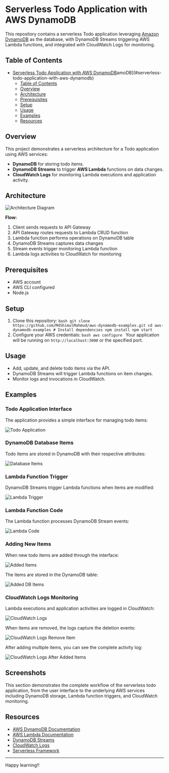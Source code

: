 # Serverless Todo Application with AWS DynamoDB

This repository contains a serverless Todo application leveraging [Amazon DynamoDB](https://aws.amazon.com/dynamodb/) as the database, with DynamoDB Streams triggering AWS Lambda functions, and integrated with CloudWatch Logs for monitoring.

## Table of Contents

- [Serverless Todo Application with AWS DynamoDB](#serverless-todo-application-with-aws-dynamodb)amoDB](#serverless-todo-application-with-aws-dynamodb)
    - [Table of Contents](#table-of-contents)
    - [Overview](#overview)
    - [Architecture](#architecture)
    - [Prerequisites](#prerequisites)
    - [Setup](#setup)
    - [Usage](#usage)
    - [Examples](#examples)
    - [Resources](#resources)

## Overview

This project demonstrates a serverless architecture for a Todo application using AWS services:
- **DynamoDB** for storing todo items.
- **DynamoDB Streams** to trigger **AWS Lambda** functions on data changes.
- **CloudWatch Logs** for monitoring Lambda executions and application activity.

## Architecture

![Architecture Diagram](images/architecture.png)

**Flow:**
1. Client sends requests to API Gateway
2. API Gateway routes requests to Lambda CRUD function
3. Lambda function performs operations on DynamoDB table
4. DynamoDB Streams captures data changes
5. Stream events trigger monitoring Lambda function
6. Lambda logs activities to CloudWatch for monitoring

## Prerequisites

- AWS account
- AWS CLI configured
- Node.js


## Setup

1. Clone this repository:
        ```bash
        git clone https://github.com/MdShimulMahmud/aws-dynamodb-examples.git
        cd aws-dynamodb-examples
        # Install dependencies
        npm install
        npm start
       ```
2. Configure your AWS credentials:
        ```bash
        aws configure
        ```
Your application will be running on `http://localhost:3000` or the specified port.

## Usage

- Add, update, and delete todo items via the API.
- DynamoDB Streams will trigger Lambda functions on item changes.
- Monitor logs and invocations in CloudWatch.

## Examples

### Todo Application Interface
The application provides a simple interface for managing todo items:

![Todo Application](images/1.%20todo.png)

### DynamoDB Database Items
Todo items are stored in DynamoDB with their respective attributes:

![Database Items](images/2.%20db_item.png)

### Lambda Function Trigger
DynamoDB Streams trigger Lambda functions when items are modified:

![Lambda Trigger](images/3.%20lambda_trigger.png)

### Lambda Function Code
The Lambda function processes DynamoDB Stream events:

![Lambda Code](images/4.%20lambda_code.png)

### Adding New Items
When new todo items are added through the interface:

![Added Items](images/7.%20added_items.png)

The items are stored in the DynamoDB table:

![Added DB Items](images/8.%20added_db_items.png)

### CloudWatch Logs Monitoring
Lambda executions and application activities are logged in CloudWatch:

![CloudWatch Logs](images/5.%20cloudwatch_logs.png)

When items are removed, the logs capture the deletion events:

![CloudWatch Logs Remove Item](images/6.%20cloudwatch_logs_remove_item.png)

After adding multiple items, you can see the complete activity log:

![CloudWatch Logs After Added Items](images/9.%20cloudwatch_logs_after_added_items.png)

## Screenshots

This section demonstrates the complete workflow of the serverless todo application, from the user interface to the underlying AWS services including DynamoDB storage, Lambda function triggers, and CloudWatch monitoring.

## Resources

- [AWS DynamoDB Documentation](https://docs.aws.amazon.com/dynamodb/)
- [AWS Lambda Documentation](https://docs.aws.amazon.com/lambda/)
- [DynamoDB Streams](https://docs.aws.amazon.com/amazondynamodb/latest/developerguide/Streams.html)
- [CloudWatch Logs](https://docs.aws.amazon.com/AmazonCloudWatch/latest/logs/WhatIsCloudWatchLogs.html)
- [Serverless Framework](https://www.serverless.com/)

---

Happy learning!!